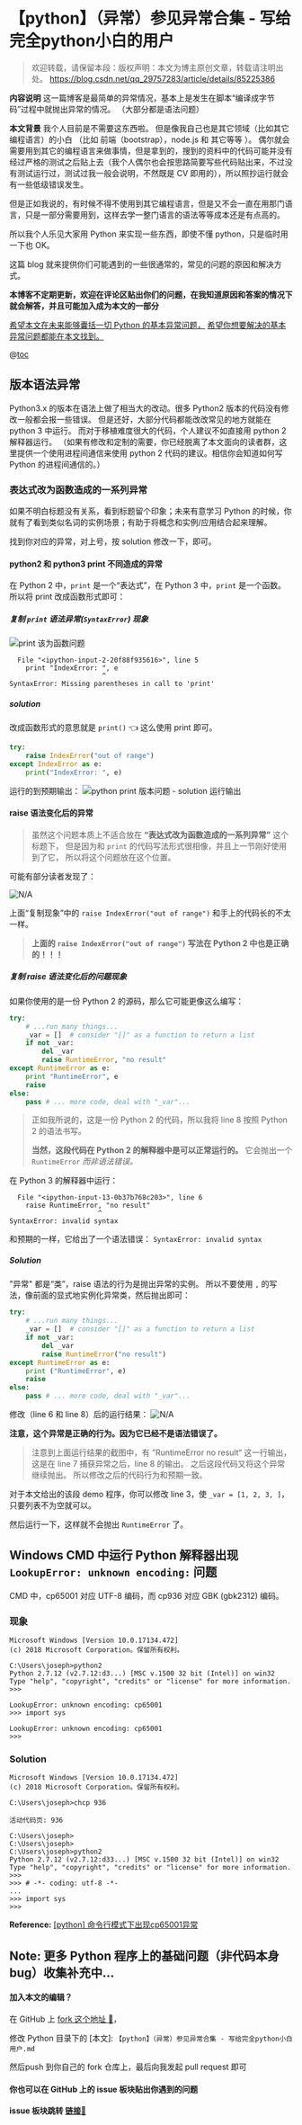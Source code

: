 # 【python】（异常）参见异常合集 - 写给完全python小白的用户

> 欢迎转载，请保留本段：版权声明：本文为博主原创文章，转载请注明出处。	https://blog.csdn.net/qq_29757283/article/details/85225386

**内容说明**
这一篇博客是最简单的异常情况，基本上是发生在脚本“编译成字节码”过程中就抛出异常的情况。
（大部分都是语法问题）

**本文背景**
我个人目前是不需要这东西啦。
但是像我自己也是其它领域（比如其它编程语言）的小白
（比如 前端（bootstrap），node.js 和 其它等等 ）。
偶尔就会需要用到其它的编程语言来做事情，但是拿到的，搜到的资料中的代码可能并没有经过严格的测试之后贴上去（我个人偶尔也会按思路简要写些代码贴出来，不过没有测试运行过，测试过我一般会说明，不然既是 CV 即用的），所以照抄运行就会有一些低级错误发生。

但是正如我说的，有时候不得不使用到其它编程语言，但是又不会一直在用那门语言，只是一部分需要用到，这样去学一整门语言的语法等等成本还是有点高的。

所以我个人乐见大家用 Python 来实现一些东西，即使不懂 python，只是临时用一下也 OK。

这篇 blog 就来提供你们可能遇到的一些很通常的，常见的问题的原因和解决方式。

**本博客不定期更新，欢迎在评论区贴出你们的问题，在我知道原因和答案的情况下就会解答，并且可能加入成为本文的一部分**

<u>希望本文在未来能够囊括一切 Python 的基本异常问题，</u>
<u>希望你想要解决的基本异常问题都能在本文找到。</u>

@[toc]( )

## 版本语法异常

Python3.x 的版本在语法上做了相当大的改动。很多 Python2 版本的代码没有修改一般都会报一些错误。
但是还好，大部分代码都能改改常见的地方就能在 python 3 中运行。
而对于移植难度很大的代码，个人建议不如直接用 python 2 解释器运行。
（如果有修改和定制的需要，你已经脱离了本文面向的读者群，这里提供一个使用进程间通信来使用 python 2 代码的建议。相信你会知道如何写 Python 的进程间通信的。）

### 表达式改为函数造成的一系列异常

如果不明白标题没有关系，看到标题留个印象；未来有意学习 Python 的时候，你就有了看到类似名词的实例场景；有助于将概念和实例/应用结合起来理解。

找到你对应的异常，对上号，按 solution 修改一下，即可。

#### python2 和 python3 print 不同造成的异常

在 Python 2 中，`print` 是一个“表达式”，在 Python 3 中，`print` 是一个函数。
所以将 print 改成函数形式即可：

##### 复制 `print` 语法异常(`SyntaxError`) 现象

![print 该为函数问题](https://img-blog.csdnimg.cn/20181223172856761.png)

```shell
  File "<ipython-input-2-20f88f935616>", line 5
    print "IndexError: ", e
                       ^
SyntaxError: Missing parentheses in call to 'print'
```

##### solution

改成函数形式的意思就是 `print()` :point_left: 这么使用 print 即可。

```python
try:
    raise IndexError("out of range")
except IndexError as e:
    print("IndexError: ", e)
```

运行的到预期输出：
![python print 版本问题 - solution 运行输出](https://img-blog.csdnimg.cn/20181223173253594.png)

#### raise 语法变化后的异常

> 虽然这个问题本质上不适合放在 **“表达式改为函数造成的一系列异常”** 这个标题下，
> 但是因为和 `print` 的代码写法形式很相像，并且上一节刚好使用到了它，
> 所以将这个问题放在这个位置。

可能有部分读者发现了：

![N/A](https://img-blog.csdnimg.cn/20181223181547412.png?x-oss-process=image/watermark,type_ZmFuZ3poZW5naGVpdGk,shadow_10,text_aHR0cHM6Ly9ibG9nLmNzZG4ubmV0L3FxXzI5NzU3Mjgz,size_16,color_FFFFFF,t_70)

上面“复制现象”中的 `raise IndexError("out of range")` 和手上的代码长的不太一样。
> **上面的 `raise IndexError("out of range")` 写法在 Python 2 中也是正确的！！！**

##### 复制 raise 语法变化后的问题现象
如果你使用的是一份 Python 2 的源码，那么它可能更像这么编写：

```python
try:
    # ...run many things...
    _var = []  # consider "[]" as a function to return a list
    if not _var:
        del _var
        raise RuntimeError, "no result"
except RuntimeError as e:
    print "RuntimeError", e
    raise
else:
    pass # ... more code, deal with "_var"...
```

> 正如我所说的，这是一份 Python 2 的代码，所以我将 line 8 按照 Python 2 的语法书写。
> 
> **当然，这段代码在 Python 2 的解释器中是可以正常运行的。** 它会抛出一个 `RuntimeError`  *而非语法错误。*

在 Python 3 的解释器中运行：
```shell
  File "<ipython-input-13-0b37b768c203>", line 6
    raise RuntimeError, "no result"
                      ^
SyntaxError: invalid syntax
```

和预期的一样，它给出了一个语法错误： `SyntaxError: invalid syntax`

##### Solution

"异常" 都是“类”，raise 语法的行为是抛出异常的实例。
所以不要使用 `,` 的写法，像前面的显式地实例化异常类，然后抛出即可：
```python
try:
    # ...run many things...
    _var = []  # consider "[]" as a function to return a list
    if not _var:
        del _var
        raise RuntimeError("no result")
except RuntimeError as e:
    print ("RuntimeError", e)
    raise
else:
    pass # ... more code, deal with "_var"...
```
修改（line 6 和 line 8）后的运行结果：
![N/A](https://img-blog.csdnimg.cn/20181223184736953.png?x-oss-process=image/watermark,type_ZmFuZ3poZW5naGVpdGk,shadow_10,text_aHR0cHM6Ly9ibG9nLmNzZG4ubmV0L3FxXzI5NzU3Mjgz,size_16,color_FFFFFF,t_70)

**注意，这个异常是正确的行为。因为它已经不是语法错误了。**
> 注意到上面运行结果的截图中，有 ”RuntimeError no result“ 这一行输出，
> 这是在 line 7 捕获异常之后，line 8 的输出。
> 之后这段代码又将这个异常继续抛出。
> 所以修改之后的代码行为和预期一致。

对于本文给出的该段 demo 程序，你可以修改 line 3，使 `_var = [1, 2, 3, ]`，只要列表不为空就可以。

然后运行一下，这样就不会抛出 `RuntimeError` 了。

## Windows CMD 中运行 Python 解释器出现 `LookupError: unknown encoding:` 问题

CMD 中，cp65001 对应 UTF-8 编码，而 cp936 对应 GBK (gbk2312) 编码。

### 现象
```shell
Microsoft Windows [Version 10.0.17134.472]
(c) 2018 Microsoft Corporation。保留所有权利。

C:\Users\joseph>python2
Python 2.7.12 (v2.7.12:d3...) [MSC v.1500 32 bit (Intel)] on win32
Type "help", "copyright", "credits" or "license" for more information.
>>>

LookupError: unknown encoding: cp65001
>>> import sys

LookupError: unknown encoding: cp65001
>>>
```

### Solution

```shell
Microsoft Windows [Version 10.0.17134.472]
(c) 2018 Microsoft Corporation。保留所有权利。

C:\Users\joseph>chcp 936

活动代码页: 936

C:\Users\joseph>
C:\Users\joseph>
C:\Users\joseph>python2
Python 2.7.12 (v2.7.12:d33...) [MSC v.1500 32 bit (Intel)] on win32
Type "help", "copyright", "credits" or "license" for more information.
>>>
>>> # -*- coding: utf-8 -*-
...
>>> import sys
>>>
```

**Reference:** [[python] 命令行模式下出现cp65001异常](https://blog.csdn.net/bobodem/article/details/79508787)

## Note: 更多 Python 程序上的基础问题（非代码本身bug）收集补充中...

#### 加入本文的编辑？

在 GitHub 上 [fork 这个地址 :link:](https://github.com/RDpWTeHM/CSDN_Blog)，

修改 Python 目录下的
[本文]: `【python】（异常）参见异常合集 - 写给完全python小白用户.md`

然后push 到你自己的 fork 仓库上，最后向我发起 pull request 即可



#### 你也可以在 GitHub 上的 issue 板块贴出你遇到的问题

**issue 板块跳转 [链接:link:](https://github.com/RDpWTeHM/CSDN_Blog/issues/1)**




